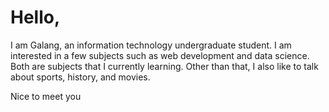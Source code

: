 # Hello,
I am Galang, an information technology undergraduate student. I am interested in a few subjects such as web development and data science. Both are subjects that I currently learning. Other than that, I also like to talk about sports, history, and movies.

Nice to meet you
<!--
**galang-nur/galang-nur** is a ✨ _special_ ✨ repository because its `README.md` (this file) appears on your GitHub profile.

Here are some ideas to get you started:

- 🔭 I’m currently working on ...
- 🌱 I’m currently learning ...
- 👯 I’m looking to collaborate on ...
- 🤔 I’m looking for help with ...
- 💬 Ask me about ...
- 📫 How to reach me: ...
- 😄 Pronouns: ...
- ⚡ Fun fact: ...
-->
